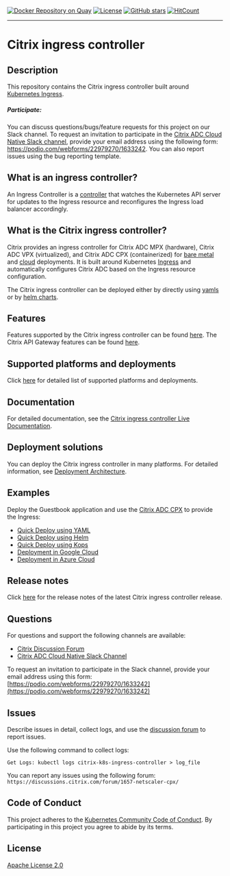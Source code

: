 [![Docker Repository on Quay](https://quay.io/repository/citrix/citrix-k8s-ingress-controller/status "Docker Repository on Quay")](https://quay.io/repository/citrix/citrix-k8s-ingress-controller)
[![License](https://img.shields.io/badge/License-Apache%202.0-blue.svg)](./license/LICENSE)
[![GitHub stars](https://img.shields.io/github/stars/citrix/citrix-k8s-ingress-controller.svg)](https://github.com/citrix/citrix-k8s-ingress-controller/stargazers)
[![HitCount](http://hits.dwyl.com/citrix/citrix-k8s-ingress-controller.svg)](http://hits.dwyl.com/citrix/citrix-k8s-ingress-controller)

---

# Citrix ingress controller

## Description

This repository contains the Citrix ingress controller built around [Kubernetes Ingress](https://kubernetes.io/docs/concepts/services-networking/ingress/).
##### Participate:

   You can discuss questions/bugs/feature requests for this project on our Slack channel. To request an invitation to participate in the [Citrix ADC Cloud Native Slack channel](https://citrixadccloudnative.slack.com), provide your email address using the following form:
   https://podio.com/webforms/22979270/1633242. 
   You can also report issues using the bug reporting template.

## What is an ingress controller?

An Ingress Controller is a [controller](https://kubernetes.io/docs/concepts/architecture/controller/) that watches the Kubernetes API server for updates to the Ingress resource and reconfigures the Ingress load balancer accordingly.

## What is the Citrix ingress controller?

Citrix provides an ingress controller for Citrix ADC MPX (hardware), Citrix ADC VPX (virtualized), and Citrix ADC CPX (containerized) for [bare metal](https://github.com/citrix/citrix-k8s-ingress-controller/tree/master/deployment/baremetal) and [cloud](https://github.com/citrix/citrix-k8s-ingress-controller/tree/master/deployment) deployments. It is built around Kubernetes [Ingress](https://kubernetes.io/docs/concepts/services-networking/ingress/) and automatically configures Citrix ADC based on the Ingress resource configuration.

The Citrix ingress controller can be deployed either by directly using [yamls](https://github.com/citrix/citrix-k8s-ingress-controller/tree/master/deployment/baremetal) or by [helm charts](https://github.com/citrix/citrix-k8s-ingress-controller/tree/master/charts).

## Features

Features supported by the Citrix ingress controller can be found [here](https://github.com/citrix/citrix-k8s-ingress-controller/tree/master/deployment).
The Citrix API Gateway features can be found [here](https://github.com/citrix/citrix-k8s-ingress-controller/blob/master/docs/deploy/citrix-api-gateway.md).
## Supported platforms and deployments

Click [here](docs/support-matrix.md) for detailed list of supported platforms and deployments.

## Documentation

For detailed documentation, see the [Citrix ingress controller Live Documentation](https://developer-docs.citrix.com/projects/citrix-k8s-ingress-controller/en/latest/).

## Deployment solutions

You can deploy the Citrix ingress controller in many platforms. For detailed information, see [Deployment Architecture](https://github.com/citrix/citrix-k8s-ingress-controller/tree/master/deployment).

## Examples

Deploy the Guestbook application and use the [Citrix ADC CPX](https://www.citrix.com/products/citrix-adc/cpx-express.html) to provide the Ingress:

-  [Quick Deploy using YAML](./example)
-  [Quick Deploy using Helm](https://github.com/citrix/citrix-helm-charts/tree/master/examples/citrix-k8s-cpx-ingress-controller)
-  [Quick Deploy using Kops](./docs/deploy/deploy-cic-kops.md)
-  [Deployment in Google Cloud](https://github.com/citrix/citrix-k8s-ingress-controller/blob/master/deployment/gcp)
-  [Deployment in Azure Cloud](https://github.com/citrix/citrix-k8s-ingress-controller/tree/master/deployment/azure)

## Release notes

Click [here](https://github.com/citrix/citrix-k8s-ingress-controller/releases) for the release notes of the latest Citrix ingress controller release.

## Questions

For questions and support the following channels are available:

-  [Citrix Discussion Forum](https://discussions.citrix.com/forum/1657-netscaler-cpx/)
-  [Citrix ADC Cloud Native Slack Channel](https://citrixadccloudnative.slack.com/)

To request an invitation to participate in the Slack channel, provide your email address using this form: [https://podio.com/webforms/22979270/1633242](https://podio.com/webforms/22979270/1633242)

## Issues

Describe issues in detail, collect logs, and use the [discussion forum](https://discussions.citrix.com/forum/1657-netscaler-cpx/) to report issues.

Use the following command to collect logs:

```
Get Logs: kubectl logs citrix-k8s-ingress-controller > log_file
```

You can report any issues using the following forum:
`https://discussions.citrix.com/forum/1657-netscaler-cpx/`

## Code of Conduct

This project adheres to the [Kubernetes Community Code of Conduct](https://github.com/kubernetes/community/blob/master/code-of-conduct.md). By participating in this project you agree to abide by its terms.

## License

[Apache License 2.0](./license/LICENSE)
